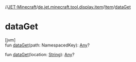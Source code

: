 //[JET-Minecraft](../../../index.md)/[de.jet.minecraft.tool.display.item](../index.md)/[Item](index.md)/[dataGet](data-get.md)

# dataGet

[jvm]\
fun [dataGet](data-get.md)(path: NamespacedKey): [Any](https://kotlinlang.org/api/latest/jvm/stdlib/kotlin/-any/index.html)?

fun [dataGet](data-get.md)(location: [String](https://kotlinlang.org/api/latest/jvm/stdlib/kotlin/-string/index.html)): [Any](https://kotlinlang.org/api/latest/jvm/stdlib/kotlin/-any/index.html)?
